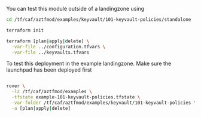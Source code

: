 You can test this module outside of a landingzone using

```bash
cd /tf/caf/aztfmod/examples/keyvault/101-keyvault-policies/standalone

terraform init

terraform [plan|apply|delete] \
  -var-file ../configuration.tfvars \
  -var-file ../keyvaults.tfvars


```

To test this deployment in the example landingzone. Make sure the launchpad has been deployed first

```bash

rover \
  -lz /tf/caf/aztfmod/examples \
  -tfstate example-101-keyvault-policies.tfstate \
  -var-folder /tf/caf/aztfmod/examples/keyvault/101-keyvault-policies \
  -a [plan|apply|delete]

```